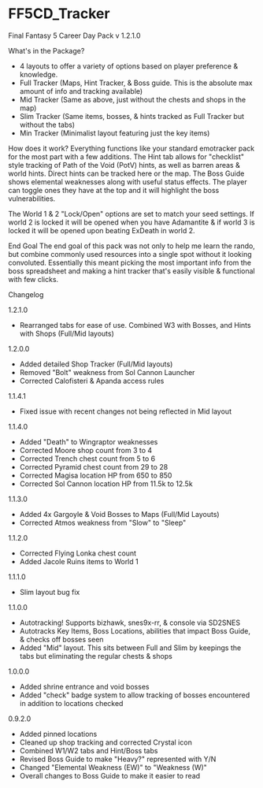 # FF5CD_Tracker
Final Fantasy 5 Career Day Pack v 1.2.1.0

What's in the Package?
- 4 layouts to offer a variety of options based on player preference & knowledge.
- Full Tracker (Maps, Hint Tracker, & Boss guide. This is the absolute max amount of info and tracking available)
- Mid Tracker (Same as above, just without the chests and shops in the map)
- Slim Tracker (Same items, bosses, & hints tracked as Full Tracker but without the tabs)
- Min Tracker (Minimalist layout featuring just the key items)

How does it work?
Everything functions like your standard emotracker pack for the most part with a few additions.
The Hint tab allows for "checklist" style tracking of Path of the Void (PotV) hints, as well as barren areas & world hints. Direct hints can be tracked here or the map.
The Boss Guide shows elemental weaknesses along with useful status effects. The player can toggle ones they have at the top and it will highlight the boss vulnerabilities.

The World 1 & 2 "Lock/Open" options are set to match your seed settings. If world 2 is locked it will be opened when you have Adamantite & if world 3 is locked it will be opened upon beating ExDeath in world 2.

End Goal
The end goal of this pack was not only to help me learn the rando, but combine commonly used resources into a single spot without it looking convoluted.
Essentially this meant picking the most important info from the boss spreadsheet and making a hint tracker that's easily visible & functional with few clicks.

Changelog

1.2.1.0
- Rearranged tabs for ease of use. Combined W3 with Bosses, and Hints with Shops (Full/Mid layouts)

1.2.0.0
- Added detailed Shop Tracker (Full/Mid layouts)
- Removed "Bolt" weakness from Sol Cannon Launcher
- Corrected Calofisteri & Apanda access rules

1.1.4.1
- Fixed issue with recent changes not being reflected in Mid layout

1.1.4.0
- Added "Death" to Wingraptor weaknesses
- Corrected Moore shop count from 3 to 4
- Corrected Trench chest count from 5 to 6
- Corrected Pyramid chest count from 29 to 28
- Corrected Magisa location HP from 650 to 850
- Corrected Sol Cannon location HP from 11.5k to 12.5k

1.1.3.0
- Added 4x Gargoyle & Void Bosses to Maps (Full/Mid Layouts)
- Corrected Atmos weakness from "Slow" to "Sleep"

1.1.2.0
- Corrected Flying Lonka chest count
- Added Jacole Ruins items to World 1

1.1.1.0
- Slim layout bug fix

1.1.0.0
- Autotracking! Supports bizhawk, snes9x-rr, & console via SD2SNES
- Autotracks Key Items, Boss Locations, abilities that impact Boss Guide, & checks off bosses seen
- Added "Mid" layout. This sits between Full and Slim by keepings the tabs but eliminating the regular chests & shops

1.0.0.0
- Added shrine entrance and void bosses
- Added "check" badge system to allow tracking of bosses encountered in addition to locations checked

0.9.2.0
- Added pinned locations
- Cleaned up shop tracking and corrected Crystal icon
- Combined W1/W2 tabs and Hint/Boss tabs
- Revised Boss Guide to make "Heavy?" represented with Y/N
- Changed "Elemental Weakness (EW)" to "Weakness (W)"
- Overall changes to Boss Guide to make it easier to read

